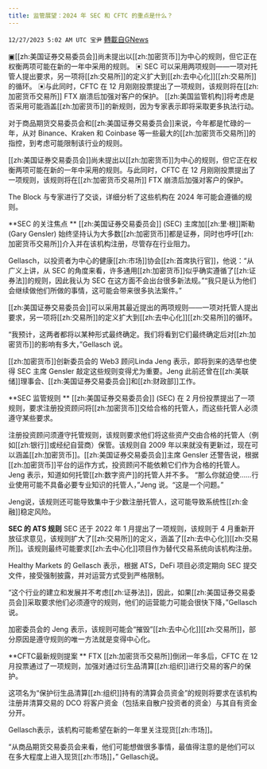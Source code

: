 ```yaml
---
title: 监管展望：2024 年 SEC 和 CFTC 的重点是什么？
---
```

`12/27/2023 5:02 AM UTC 宝尹` [轉載自GNews](https://gnews.org/articles/2155374)

▣[[zh:美国证券交易委员会]]尚未提出以[[zh:加密货币]]为中心的规则，但它正在权衡两项可能在新的一年中采用的规则。
▣ SEC 可以采用两项规则——一项对托管人提出要求，另一项将[[zh:交易所]]的定义扩大到[[zh:去中心化]][[zh:交易所]]的循环。 
▣与此同时，CFTC 在 12 月刚刚投票提出了一项规则，该规则将在[[zh:加密货币交易所]] FTX 崩溃后加强对客户的保护。 
[[zh:美国监管机构]]将考虑是否采用可能涵盖[[zh:加密货币]]的新规则，因为专家表示即将采取更多执法行动。 

对于商品期货交易委员会和[[zh:美国证券交易委员会]]来说，今年都是忙碌的一年，从对 Binance、Kraken 和 Coinbase 等一些最大的[[zh:加密货币交易所]]的指控，到考虑可能限制该行业的规则。 

[[zh:美国证券交易委员会]]尚未提出以[[zh:加密货币]]为中心的规则，但它正在权衡两项可能在新的一年中采用的规则。与此同时，CFTC 在 12 月刚刚投票提出了一项规则，该规则将在[[zh:加密货币交易所]] FTX 崩溃后加强对客户的保护。 

The Block 与专家进行了交谈，详细分析了这些机构在 2024 年可能会遵循的规则。 

**SEC 的关注焦点 **
[[zh:美国证券交易委员会]] (SEC) 主席加[[zh:里·根]]斯勒 (Gary Gensler) 始终坚持认为大多数[[zh:加密货币]]都是证券，同时也呼吁[[zh:加密货币交易所]]介入并在该机构注册，尽管存在行业阻力。 

Gellasch，以投资者为中心的健康[[zh:市场]]协会[[zh:首席执行官]]，他说：“从广义上讲，从 SEC 的角度来看，许多通用[[zh:加密货币]]似乎确实遵循了[[zh:证券法]]的规则，因此我认为 SEC 在这方面不会出台很多新法规。”“我只是认为他们会继续做他们所做的事情，这可能会带来很多执法案件。”  

[[zh:美国证券交易委员会]]可以采用其最近提出的两项规则——一项对托管人提出要求，另一项将[[zh:交易所]]的定义扩大到[[zh:去中心化]][[zh:交易所]]的循环。 

“我预计，这两者都将以某种形式最终确定。我们将看到它们最终确定后对[[zh:加密货币]]的影响有多大，”Gellasch 说。 

[[zh:加密货币]]创新委员会的 Web3 顾问Linda Jeng 表示，即将到来的选举也使得 SEC 主席 Gensler 敲定这些规则变得尤为重要。Jeng 此前还曾在[[zh:美联储]]理事会、[[zh:美国证券交易委员会]]和[[zh:财政部]]工作。 

**SEC 监管规则 **
[[zh:美国证券交易委员会]] (SEC) 在 2 月份投票提出了一项规则，要求注册投资顾问将[[zh:加密货币]]交给合格的托管人，而这些托管人必须遵守某些要求。 

注册投资顾问须遵守托管规则，该规则要求他们将这些资产交由合格的托管人（例如[[zh:银行]]或经纪自营商）保管。该规则自 2009 年以来就没有更新过，现在可以涵盖[[zh:加密货币]]。[[zh:美国证券交易委员会]]主席 Gensler 还警告说，根据[[zh:加密货币]]平台的运作方式，投资顾问不能依赖它们作为合格的托管人。 
Jeng 表示，知道如何托管[[zh:数字资产]]的托管人并不多。 “那么你就迫使……行业使用可能不具备必要专业知识的托管人，”Jeng 说。“这是一个问题。” 

Jeng说，该规则还可能导致集中于少数注册托管人，这可能导致系统性[[zh:金融]]稳定风险。 

**SEC 的 ATS 规则**
SEC 还于 2022 年 1 月提出了一项规则，该规则于 4 月重新开放征求意见，该规则扩大了[[zh:交易所]]的定义，涵盖了[[zh:去中心化]][[zh:交易所]]。该规则最终可能要求[[zh:去中心化]]项目作为替代交易系统向该机构注册。

Healthy Markets 的 Gellasch 表示，根据 ATS，DeFi 项目必须定期向 SEC 提交文件，接受强制披露，并对运营方式受到严格限制。

“这个行业的建立和发展并不考虑[[zh:证券法]]，因此，如果[[zh:美国证券交易委员会]]采取要求他们必须遵守的规则，他们的运营能力可能会很快下降，”Gellasch说。 

加密委员会的 Jeng 表示，该规则可能会“摧毁”[[zh:去中心化]][[zh:交易所]]，部分原因是遵守规则的唯一方法就是变得中心化。 

**CFTC最新规则提案 **
FTX [[zh:加密货币交易所]]倒闭一年多后，CFTC 在 12 月投票通过了一项规则，加强对通过衍生品清算[[zh:组织]]进行交易的客户的保护。

这项名为“保护衍生品清算[[zh:组织]]持有的清算会员资金”的规则将要求在该机构注册并清算交易的 DCO 将客户资金（包括来自散户投资者的资金）与其自有资金分开。 

Gellasch表示，该机构可能希望在新的一年里关注现货[[zh:市场]]。 

“从商品期货交易委员会来看，他们可能想做很多事情，最值得注意的是他们可以在多大程度上进入现货[[zh:市场]]，” Gellasch说。
